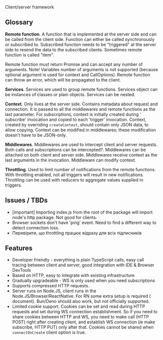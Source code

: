 Client/server framework

## Glossary

**Remote function**. A function that is implemented at the server side and can be called from the client side. Function
can either be called synchronously or subscribed to. Subscribed function needs to be "triggered" at the server side to
resend the data to the subscribed clients. Sometimes remote function is called "item".

Remote function must return Promise and can accept any number of arguments. Note! Variables number of arguments is not
supported (because optional argument is used for context and CallOptions). Remote function can throw an error, which
will be propagated to the client.

**Services**. Services are used to group remote functions. Services object can be instances of classes or plain objects.
Services can be nested.

**Context**. Only lives at the server side. Contains metadata about request and connection. It is passed to all the
middlewares and remote functions as the last parameter. For subscriptions, context is initially created during '
subscribe' invocation and copied to each 'trigger' invocation. Context, created by overriding `createContext`, should
contain only JSON data, to allow copying. Context can be modified in middlewares; these modification doesn't have to be
JSON-only.

**Middlewares**. Middlewares are used to intercept client and server requests. Both calls and subscriptions can be
intercepted?. Middlewares can be attached on both client and server side. Middlewares receive context as the last
arguments in the invocation. Middleware can modify context.

**Throttling**. Used to limit number of notifications from the remote functions. With throttling enabled, not all
triggers will result in new notifications. Throttling can be used with reducers to aggregate values supplied in
triggers.

## Issues / TBDs

- [important] Importing index.js from the root of the package will import node's http package. Not good for clients.
- Browser sockets don't have 'ping' event. Need to find a different way to detect connection loss.
- Перевірити, що throttling працює відразу для всіх підписників

## Features

- Developer friendly - everything is plain TypeScript calls, easy call tracing between client and server, good
  integration with IDE & Browser DevTools
- Based on HTTP, easy to integrate with existing infrastructure
- Gradually upgradeable - WS is only used when you need subscriptions
- Supports compressed HTTP requests.
- Server runs on Node.JS, client runs in the Node.JS/Browser/ReactNative. For RN some extra setup is required (
  document). Bun/Deno should also work, but not officially supported.
- Limited cookie support. Cookies can be set and read during HTTP requests and set during WS connection establishment.
  So if you need to share cookies between HTTP and WS, you need to make call (HTTP POST) right after creating client,
  and establish WS connection (ie make subscribe, HTTP PUT) only after that. Cookies cannot be shared
  when `connectOnCreate` client option is true.